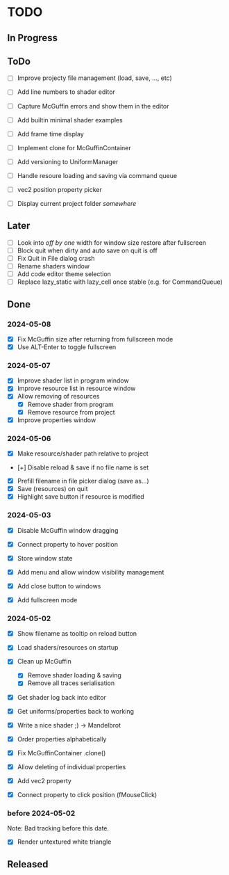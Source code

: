 # TODO


## In Progress


## ToDo


- [ ] Improve projecty file management (load, save, ..., etc)


- [ ] Add line numbers to shader editor

- [ ] Capture McGuffin errors and show them in the editor
- [ ] Add builtin minimal shader examples
- [ ] Add frame time display


- [ ] Implement clone for McGuffinContainer
- [ ] Add versioning to UniformManager


- [ ] Handle resoure loading and saving via command queue

- [ ] vec2 position property picker

- [ ] Display current project folder _somewhere_

## Later
- [ ] Look into _off by one_ width for window size restore after fullscreen
- [ ] Block quit when dirty and auto save on quit is off
- [ ] Fix Quit in File dialog crash
- [ ] Rename shaders window
- [ ] Add code editor theme selection
- [ ] Replace lazy_static with lazy_cell once stable (e.g. for CommandQueue)

## Done

### 2024-05-08
- [x] Fix McGuffin size after returning from fullscreen mode
- [x] Use ALT-Enter to toggle fullscreen

### 2024-05-07
- [x] Improve shader list in program window
- [x] Improve resource list in resource window
- [x] Allow removing of resources
	- [x] Remove shader from program
	- [x] Remove resource from project
- [x] Improve properties window

### 2024-05-06
- [x] Make resource/shader path relative to project
- [+] Disable reload & save if no file name is set
- [x] Prefill filename in file picker dialog (save as...)
- [x] Save (resources) on quit
- [x] Highlight save button if resource is modified

### 2024-05-03
- [x] Disable McGuffin window dragging
- [x] Connect property to hover position
- [x] Store window state

- [x] Add menu and allow window visibility management
- [x] Add close button to windows
- [x] Add fullscreen mode

### 2024-05-02
- [x] Show filename as tooltip on reload button
- [x] Load shaders/resources on startup
- [x] Clean up McGuffin
	- [x] Remove shader loading & saving
	- [x] Remove all traces serialisation
- [x] Get shader log back into editor
- [x] Get uniforms/properties back to working
- [x] Write a nice shader ;) -> Mandelbrot

- [x] Order properties alphabetically
- [x] Fix McGuffinContainer .clone()
- [x] Allow deleting of individual properties
- [x] Add vec2 property
- [x] Connect property to click position (fMouseClick)

### before 2024-05-02

Note: Bad tracking before this date.

- [x] Render untextured white triangle

## Released
